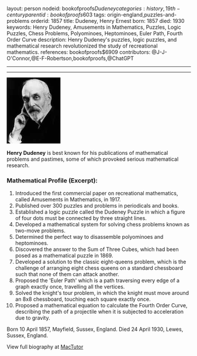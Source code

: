 layout: person
nodeid: bookofproofs$Dudeney
categories: history,19th-century
parentid: bookofproofs$603
tags: origin-england,puzzles-and-problems
orderid: 1857
title: Dudeney, Henry Ernest
born: 1857
died: 1930
keywords: Henry Dudeney, Amusements in Mathematics, Puzzles, Logic Puzzles, Chess Problems, Polyominoes, Heptominoes, Euler Path, Fourth Order Curve
description: Henry Dudeney's puzzles, logic puzzles, and mathematical research revolutionized the study of recreational mathematics.
references: bookofproofs$6909
contributors: @J-J-O'Connor,@E-F-Robertson,bookofproofs,@ChatGPT

---



---

![Dudeney.jpg](https://github.com/bookofproofs/bookofproofs.github.io/blob/main/_sources/_assets/images/portraits/Dudeney.jpg?raw=true)

**Henry Dudeney** is best known for his publications of mathematical problems and pastimes, some of which provoked serious mathematical research.

### Mathematical Profile (Excerpt):
1. Introduced the first commercial paper on recreational mathematics, called Amusements in Mathematics, in 1917.
2. Published over 300 puzzles and problems in periodicals and books. 
3. Established a logic puzzle called the Dudeney Puzzle in which a figure of four dots must be connected by three straight lines.
4. Developed a mathematical system for solving chess problems known as two-move problems.
5. Determined the perfect way to disassemble polyominoes and heptominoes.
6. Discovered the answer to the Sum of Three Cubes, which had been posed as a mathematical puzzle in 1869.
7. Developed a solution to the classic eight-queens problem, which is the challenge of arranging eight chess queens on a standard chessboard such that none of them can attack another.
8. Proposed the 'Euler Path' which is a path traversing every edge of a graph exactly once, travelling all the vertices.
9. Solved the knight's tour problem, in which the knight must move around an 8x8 chessboard, touching each square exactly once.
10. Proposed a mathematical equation to calculate the Fourth Order Curve, describing the path of a projectile when it is subjected to acceleration due to gravity.

Born 10 April 1857, Mayfield, Sussex, England. Died 24 April 1930, Lewes, Sussex, England.

View full biography at [MacTutor](https://mathshistory.st-andrews.ac.uk/Biographies/Dudeney/)
